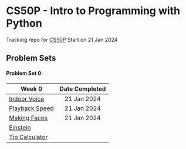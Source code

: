 # CS50P - Intro to Programming with Python
Tracking repo for [CS50P](https://cs50.harvard.edu/python/2022/)
Start on 21 Jan 2024

## Problem Sets  

#### Problem Set 0:

|   Week 0                                                                |  Date Completed  |
| ------------------------------------------------------------------------| :---------------:|
| [Indoor Voice](https://cs50.harvard.edu/python/2022/psets/0/indoor/)    |  21 Jan 2024     |
| [Playback Speed](https://cs50.harvard.edu/python/2022/psets/0/playback/)|  21 Jan 2024     |
| [Making Faces](https://cs50.harvard.edu/python/2022/psets/0/faces/)     |  21 Jan 2024     |
| [Einstein](https://cs50.harvard.edu/python/2022/psets/0/einstein/)      |                  |
| [Tip Calculator](https://cs50.harvard.edu/python/2022/psets/0/tip/)     |                  |

 
